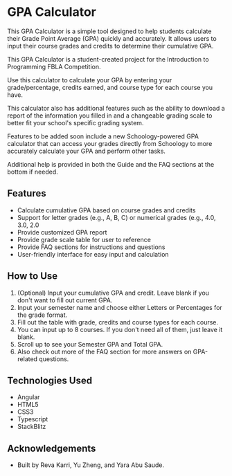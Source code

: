 # GPA Calculator

This GPA Calculator is a simple tool designed to help students calculate their Grade Point Average (GPA) quickly and accurately. It allows users to input their course grades and credits to determine their cumulative GPA.

This GPA Calculator is a student-created project for the Introduction to Programming FBLA Competition.

Use this calculator to calculate your GPA by entering your grade/percentage, credits earned, and course type for each course you have.   

This calculator also has additional features such as the ability to download a report of the information you filled in and a changeable grading scale to better fit your school's specific grading system.

Features to be added soon include a new Schoology-powered GPA calculator that can access your grades directly from Schoology to more accurately calculate your GPA and perform other tasks. 

Additional help is provided in both the Guide and the FAQ sections at the bottom if needed.

## Features

- Calculate cumulative GPA based on course grades and credits
- Support for letter grades (e.g., A, B, C) or numerical grades (e.g., 4.0, 3.0, 2.0
- Provide customized GPA report
- Provide grade scale table for user to reference
- Provide FAQ sections for instructions and questions 
- User-friendly interface for easy input and calculation

## How to Use


1. (Optional) Input your cumulative GPA and credit. Leave blank if you don't want to fill out current GPA.
2. Input your semester name and choose either Letters or Percentages for the grade format.
3. Fill out the table with grade, credits and course types for each course.
4. You can input up to 8 courses. If you don't need all of them, just leave it blank.
5. Scroll up to see your Semester GPA and Total GPA.
6. Also check out more of the FAQ section for more answers on GPA-related questions.

## Technologies Used

- Angular
- HTML5
- CSS3
- Typescript
- StackBlitz


## Acknowledgements

- Built by Reva Karri, Yu Zheng, and Yara Abu Saude.